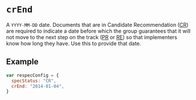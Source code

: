 # `crEnd`

A `YYYY-MM-DD` date. Documents that are in Candidate Recommendation ([CR](specStatus#status-cr)) are required to indicate a date before which the group guarantees that it will not move to the next step on the track ([PR](specStatus#status-pr) or [RE](specStatus#status-rec)) so that implementers know how long they have. Use this to provide that date. 

## Example

```js
var respecConfig = {
  specStatus: "CR",
  crEnd: "2014-01-04",
}
```
